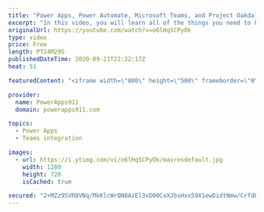 ```yaml
---
title: "Power Apps, Power Automate, Microsoft Teams, and Project Oakdale preview for Pros"
excerpt: "In this video, you will learn all of the things you need to know to start building Power Apps and Flows with Project Oakdale preview. There are a lot of little difference and I do my best in this video to speed up your learning curve by showing you the things I struggled with.  Power Apps Training https://training.powerapps911.com"
originalUrl: https://youtube.com/watch?v=o6lHqSCPyOk
type: video
price: Free
length: PT24M29S
publishedDateTime: 2020-09-21T22:22:17Z
heat: 51

featuredContent: "<iframe width=\"800\" height=\"500\" frameborder=\"0\" src=\"https://www.youtube.com/embed/o6lHqSCPyOk\" allow=\"accelerometer; autoplay; encrypted-media; gyroscope; picture-in-picture\" allowfullscreen></iframe>"

provider:
  name: PowerApps911
  domain: powerapps911.com

topics:
  - Power Apps
  - Teams integration

images:
  - url: https://i.ytimg.com/vi/o6lHqSCPyOk/maxresdefault.jpg
    width: 1280
    height: 720
    isCached: true

secured: "2+MZz9SVR8VNq/MkKlcWrQN8AzEl3xD00CxXJbsHxx59X1ewDidtNmw/CrfdE1ilyKrC1Od455kl99hEcKWck4PvtWdgkQKe9CSvGvL30Rp/Zl2eb80jM6pNOP9GkOGXqYgMYLcn4X8rX8O8ccpE+7siCN0fErqCN7Rq+yRZY47k7KE7MACbUCewDndzItxDlJNXIfSdxwk1hBzUJVtOMbm1fLzps1imC9Opnf+Tp0jsJ8vYn3BxL26hD2gPLhiQKE+QMyEaBCNOBwLWmXSnr8i471ACunmxWGNO5B3KmNgrPoTj6Y0BFrNwQmi9oAd9CKczvx2/oROYigzh3i5FtMNehntMb38c7zsOROx4d5VbrOe7ZXNu53i3EZVvn48dkI28DXcM9kSRzucLhoIDKDpFgY41YGuw26NI61jID3I=;MWQwHGFeStMi8GhGk2/vFQ=="
---
```


